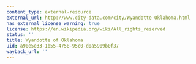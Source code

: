 ```yaml
---
content_type: external-resource
external_url: http://www.city-data.com/city/Wyandotte-Oklahoma.html
has_external_license_warning: true
license: https://en.wikipedia.org/wiki/All_rights_reserved
status: ''
title: Wyandotte of Oklahoma
uid: a90e5e33-1b55-4758-95c0-d0a5909b0f37
wayback_url: ''
---
```

